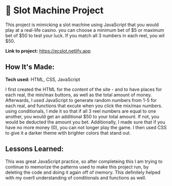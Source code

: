 # 🎰 Slot Machine Project

This project is mimicking a slot machine using JavaScript that you would play at a real-life casino. you can choose a minimum bet of $5 or maximum bet of $50 to test your luck. If you match all 3 numbers in each reel, you wil $50. 

**Link to project:** https://ecslot.netlify.app

## How It's Made:

**Tech used:** HTML, CSS, JavaScript

I first created the HTML for the content of the site - and to have places for each real, the min/max buttons, as well as the total amount of money. Afterwards, I used JavaScript to generate random numbers from 1-5 for each real, and functions that excute when you click the mix/max numbers. using conditionals, I mde it so that if all 3 reel numbers are equal to one another, you would get an additional $50 to your total amount. If not, you would be deducted the amount you bet. Additionally, I made sure that if you have no more money (0), you can not longer play the game. I then used CSS to give it a darker theme with brighter colors that stand out. 

## Lessons Learned:

This was great JavaScript practice, so after completeing this I am trying to continue to memorize the patterns used to make this project run, by deleting the code and doing it again off of memory. This definitely helped with my overll understanding of conditionals and functions as well. 


